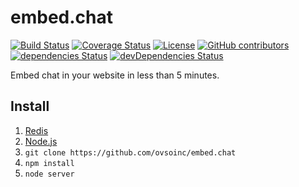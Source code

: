 # embed.chat

[![Build Status](https://travis-ci.org/ovsoinc/embed.chat.svg?branch=master)](https://travis-ci.org/ovsoinc/embed.chat)
[![Coverage Status](https://coveralls.io/repos/github/ovsoinc/embed.chat/badge.svg?branch=master)](https://coveralls.io/github/ovsoinc/embed.chat?branch=master)
[![License](https://img.shields.io/badge/license-AGPLv3-blue.svg?label=license)](https://github.com/Storj/ovsoinc/embed.chat/blob/master/LICENSE)
[![GitHub contributors](https://img.shields.io/github/contributors/ovsoinc/embed.chat.svg)](https://github.com/ovsoinc/embed.chat/graphs/contributors/)
[![dependencies Status](https://david-dm.org/ovsoinc/embed.chat/status.svg)](https://david-dm.org/ovsoinc/embed.chat)
[![devDependencies Status](https://david-dm.org/ovsoinc/embed.chat/dev-status.svg)](https://david-dm.org/ovsoinc/embed.chat?type=dev)

Embed chat in your website in less than 5 minutes.

## Install

1. [Redis](https://redis.io/download#installation)
2. [Node.js](https://nodejs.org/en/)
3. `git clone https://github.com/ovsoinc/embed.chat`
4. `npm install`
5. `node server`
